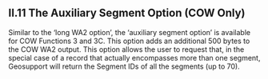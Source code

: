 <h2>II.11 The Auxiliary Segment Option (COW Only)</h2>

Similar to the ‘long WA2 option’, the ‘auxiliary segment option’ is available for COW Functions 3 and 3C.  This option adds an additional 500 bytes to the COW WA2 output.  This option allows the user to request that, in the special case of a record that actually encompasses more than one segment, Geosupport will return the Segment IDs of all the segments (up to 70).  
